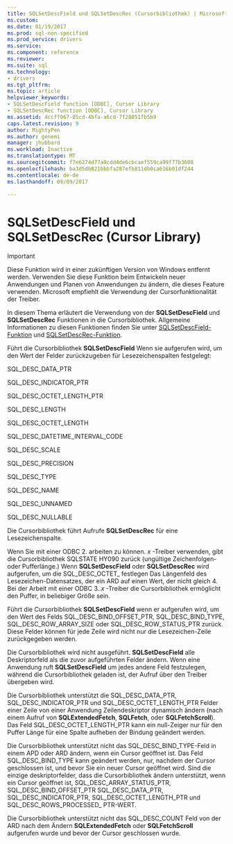```yaml
---
title: SQLSetDescField und SQLSetDescRec (Cursorbibliothek) | Microsoft Docs
ms.custom: 
ms.date: 01/19/2017
ms.prod: sql-non-specified
ms.prod_service: drivers
ms.service: 
ms.component: reference
ms.reviewer: 
ms.suite: sql
ms.technology:
- drivers
ms.tgt_pltfrm: 
ms.topic: article
helpviewer_keywords:
- SQLSetDescField function [ODBC], Cursor Library
- SQLSetDescRec function [ODBC], Cursor Library
ms.assetid: 4ccff067-85cd-4bfa-a6cd-7f28051fb5b9
caps.latest.revision: 9
author: MightyPen
ms.author: genemi
manager: jhubbard
ms.workload: Inactive
ms.translationtype: MT
ms.sourcegitcommit: f7e6274d77a9cdd4de6cbcaef559ca99f77b3608
ms.openlocfilehash: ba3d5db821bbbfa287efb811db0ca616b01df244
ms.contentlocale: de-de
ms.lasthandoff: 09/09/2017

---
```

# <a name="sqlsetdescfield-and-sqlsetdescrec-cursor-library"></a>SQLSetDescField und SQLSetDescRec (Cursor Library)
> [!IMPORTANT]  
>  Diese Funktion wird in einer zukünftigen Version von Windows entfernt werden. Verwenden Sie diese Funktion beim Entwickeln neuer Anwendungen und Planen von Anwendungen zu ändern, die dieses Feature verwenden. Microsoft empfiehlt die Verwendung der Cursorfunktionalität der Treiber.  
  
 In diesem Thema erläutert die Verwendung von der **SQLSetDescField** und **SQLSetDescRec** Funktionen in die Cursorbibliothek. Allgemeine Informationen zu diesen Funktionen finden Sie unter [SQLSetDescField-Funktion](../../../odbc/reference/syntax/sqlsetdescfield-function.md) und [SQLSetDescRec-Funktion](../../../odbc/reference/syntax/sqlsetdescrec-function.md).  
  
 Führt die Cursorbibliothek **SQLSetDescField** Wenn sie aufgerufen wird, um den Wert der Felder zurückzugeben für Lesezeichenspalten festgelegt:  
  
 SQL_DESC_DATA_PTR  
  
 SQL_DESC_INDICATOR_PTR  
  
 SQL_DESC_OCTET_LENGTH_PTR  
  
 SQL_DESC_LENGTH  
  
 SQL_DESC_OCTET_LENGTH  
  
 SQL_DESC_DATETIME_INTERVAL_CODE  
  
 SQL_DESC_SCALE  
  
 SQL_DESC_PRECISION  
  
 SQL_DESC_TYPE  
  
 SQL_DESC_NAME  
  
 SQL_DESC_UNNAMED  
  
 SQL_DESC_NULLABLE  
  
 Die Cursorbibliothek führt Aufrufe **SQLSetDescRec** für eine Lesezeichenspalte.  
  
 Wenn Sie mit einer ODBC 2. arbeiten zu können. *x* -Treiber verwenden, gibt die Cursorbibliothek SQLSTATE HY090 zurück (ungültige Zeichenfolgen- oder Pufferlänge.) Wenn **SQLSetDescField** oder **SQLSetDescRec** wird aufgerufen, um die SQL_DESC_OCTET_ festlegen Das Längenfeld des Lesezeichen-Datensatzes, der ein ARD auf einen Wert, der nicht gleich 4. Bei der Arbeit mit einer ODBC 3.*.x* -Treiber die Cursorbibliothek ermöglicht den Puffer, in beliebiger Größe sein.  
  
 Führt die Cursorbibliothek **SQLSetDescField** wenn er aufgerufen wird, um den Wert des Felds SQL_DESC_BIND_OFFSET_PTR, SQL_DESC_BIND_TYPE, SQL_DESC_ROW_ARRAY_SIZE oder SQL_DESC_ROW_STATUS_PTR zurück. Diese Felder können für jede Zeile wird nicht nur die Lesezeichen-Zeile zurückgegeben werden.  
  
 Die Cursorbibliothek wird nicht ausgeführt. **SQLSetDescField** alle Deskriptorfeld als die zuvor aufgeführten Felder ändern. Wenn eine Anwendung ruft **SQLSetDescField** um jedes andere Feld festzulegen, während die Cursorbibliothek geladen ist, der Aufruf über den Treiber übergeben wird.  
  
 Die Cursorbibliothek unterstützt die SQL_DESC_DATA_PTR, SQL_DESC_INDICATOR_PTR und SQL_DESC_OCTET_LENGTH_PTR Felder einer Zeile von einer Anwendung Zeilendeskriptor dynamisch ändern (nach einem Aufruf von **SQLExtendedFetch**, **SQLFetch**, oder **SQLFetchScroll**). Das Feld SQL_DESC_OCTET_LENGTH_PTR kann ein null-Zeiger nur für den Puffer Länge für eine Spalte aufheben der Bindung geändert werden.  
  
 Die Cursorbibliothek unterstützt nicht das SQL_DESC_BIND_TYPE-Feld in einem APD oder ARD ändern, wenn ein Cursor geöffnet ist. Das Feld SQL_DESC_BIND_TYPE kann geändert werden, nur, nachdem der Cursor geschlossen ist, und bevor Sie ein neuer Cursor geöffnet wird. Sind die einzige deskriptorfelder, dass die Cursorbibliothek ändern unterstützt, wenn ein Cursor geöffnet ist, SQL_DESC_ARRAY_STATUS_PTR, SQL_DESC_BIND_OFFSET_PTR SQL_DESC_DATA_PTR, SQL_DESC_INDICATOR_PTR, SQL_DESC_OCTET_LENGTH_PTR und SQL_DESC_ROWS_PROCESSED_ PTR-WERT.  
  
 Die Cursorbibliothek unterstützt nicht das SQL_DESC_COUNT Feld von der ARD nach dem Ändern **SQLExtendedFetch** oder **SQLFetchScroll** aufgerufen wurde und bevor der Cursor geschlossen wurde.

